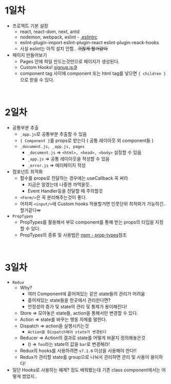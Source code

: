 # 1일차
* 프로젝트 기본 설정
  * react, react-dom, next, antd
  * nodemon, webpack, eslint - [.eslintrc](./.eslintrc)
  * eslint-plugin-import eslint-plugin-react eslint-plugin-reack-hooks
  * 사실 eslint는 아직 설치 안함.. ~~귀찮게 할거같아~~
* 페이지 만들어보기
  * Pages 안에 파일 만드는것만으로 페이지가 생성된다.
  * Custom Hooks! [signup.js:9](./pages/signup.js)
  * component tag 사이에 component 또는 html tag를 넣으면 `{ children }`으로 받을 수 있다.  
<br/>

# 2일차
* 공통부분 추출
  * `_app.js`로 공통부분 추출할 수 있음
  * `{ Component }`를 props로 받는다 ( 공통 레이아웃 외 component들 )
  * `_document.js, _app.js, pages`
    * `_document.js` => `<html>, <head>, <body>` 설정할 수 있음
    * `_app.js` => 공통 레이아웃을 작성할 수 있음
    * `_error.js` => 에러페이지 작성
* 컴포넌트 최적화
  * 함수를 props로 전달하는 경우에는 useCallback 꼭 써라
    * 지금은 알겠는데 나중엔 까먹을듯..
    * Event Handler등을 전달할 때 주의할것
  * `<Form/>`은 꼭 분리해주는것이 좋다.
  * 어차피 `<input/>`에 Custom hooks 적용할거면 인풋단위 최적화가 가능하긴.. 할거같다~~ㅠ~~
* `PropTypes`
  * PropTypes를 활용해서 부모 component를 통해 받는 props의 타입을 지정할 수 있다.
  * PropTypes의 종류 및 사용법은 [npm - prop-types](https://www.npmjs.com/package/prop-types)참조  
<br/>

# 3일차
* `Redux`
  * Why?
    * 여러 Component에 흩어져있는 같은 state들의 관리가 어려움
    * 흩어져있는 state들을 한곳에서 관리한다면?
    * 안정성의 증가 및 state의 관리 및 통제가 용이해진다!
  <!-- * 기본 구조 ( initialState ) -->
  * Store => 모아놓은 state들, action을 통해서만 변경할 수 있다.
  * Action => state를 바꾸는 행동 자체를 말한다.
  * Dispatch => action을 실행시키는것
    * `Action을 Dispatch해야 state가 변경된다`
  * Reducer => Action의 결과로 state를 어떻게 바꿀지 정의해놓은것
    * () => `foo`라는 state의 값을 `bar`로 변경해라! 
  * Redux의 hooks를 사용하려면 `v7.1.0` 이상을 사용해야 한다!!
  * Redux가 관리할 state를 group으로 나눠서 관리하면 관리 및 사용이 용이하다!
* 일단 Hooks로 사용하는 예제? 정도 배워봤는데 기존 class component에서는 어떻게 썼었지..